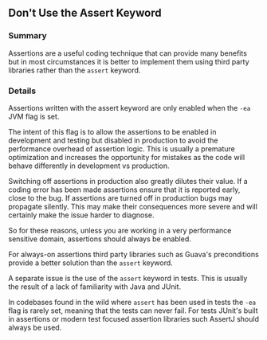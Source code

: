 ## Don't Use the Assert Keyword

### Summary

Assertions are a useful coding technique that can provide many benefits but in most circumstances it is better to implement them using third party libraries rather than the `assert` keyword.

### Details

Assertions written with the assert keyword are only enabled when the `-ea` JVM flag is set.

The intent of this flag is to allow the assertions to be enabled in development and testing but disabled in production to avoid the performance overhead of assertion logic. This is usually a premature optimization and increases the opportunity for mistakes as the code will behave differently in development vs production.

Switching off assertions in production also greatly dilutes their value. If a coding error has been made assertions ensure that it is reported early, close to the bug. If assertions are turned off in production bugs may propagate silently. This may make their consequences more severe and will certainly make the issue harder to diagnose.

So for these reasons, unless you are working in a very performance sensitive domain, assertions should always be enabled.

For always-on assertions third party libraries such as Guava's preconditions provide a better solution than the `assert` keyword.

A separate issue is the use of the `assert` keyword in tests. This is usually the result of a lack of familiarity with Java and JUnit.

In codebases found in the wild where `assert` has been used in tests the `-ea` flag is rarely set, meaning that the tests can never fail. For tests JUnit's built in assertions or modern test focused assertion libraries such AssertJ should always be used.
